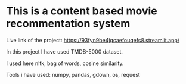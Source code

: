 # This is a content based movie recommentation system

Live link of the project: https://93fyn9be4jgcaefouqefs8.streamlit.app/

In this project I have used TMDB-5000 dataset. 


I used here nltk, bag of words, cosine similarity.


Tools i have used: numpy, pandas, gdown, os, request
